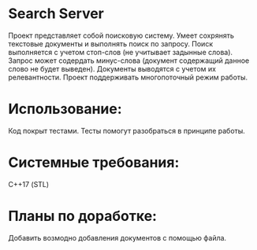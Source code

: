 # Search Server
Проект представляет собой поисковую систему. Умеет сохрянять текстовые документы и выполнять поиск по запросу. Поиск выполняется с учетом стоп-слов (не учитывает задынные слова). Запрос может содердать минус-слова (документ содержащий данное слово не будет выведен). Документы выводятся с учетом их релевантности. Проект поддерживать многопоточный режим работы.
# Использование:
Код покрыт тестами.
Тесты помогут разобраться в принципе работы.
# Системные требования:
С++17 (STL)
# Планы по доработке:
Добавить возмодно добавления документов с помощью файла.
